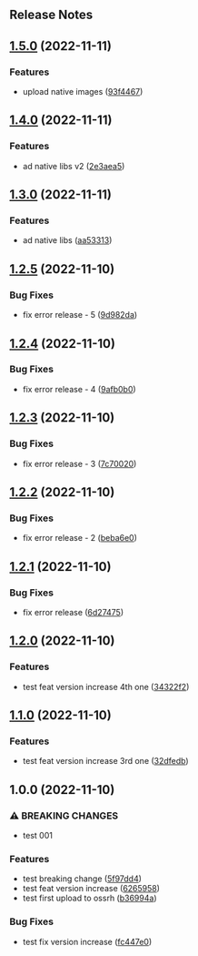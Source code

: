 Release Notes
---

## [1.5.0](https://github.com/daviddalisusanibararce/tmp-sustrait-java/compare/v1.4.0...v1.5.0) (2022-11-11)


### Features

* upload native images ([93f4467](https://github.com/daviddalisusanibararce/tmp-sustrait-java/commit/93f4467fa953479a80a1aa0375b00415ccd1139c))

## [1.4.0](https://github.com/daviddalisusanibararce/tmp-sustrait-java/compare/v1.3.0...v1.4.0) (2022-11-11)


### Features

* ad native libs v2 ([2e3aea5](https://github.com/daviddalisusanibararce/tmp-sustrait-java/commit/2e3aea5362311f38d66b02f7d308c5ea6a55da94))

## [1.3.0](https://github.com/daviddalisusanibararce/tmp-sustrait-java/compare/v1.2.5...v1.3.0) (2022-11-11)


### Features

* ad native libs ([aa53313](https://github.com/daviddalisusanibararce/tmp-sustrait-java/commit/aa53313b56fc40d87028955b06a0690ec657f343))

## [1.2.5](https://github.com/daviddalisusanibararce/tmp-sustrait-java/compare/v1.2.4...v1.2.5) (2022-11-10)


### Bug Fixes

* fix error release - 5 ([9d982da](https://github.com/daviddalisusanibararce/tmp-sustrait-java/commit/9d982da8335165d61850c409b524e46a76ee5597))

## [1.2.4](https://github.com/daviddalisusanibararce/tmp-sustrait-java/compare/v1.2.3...v1.2.4) (2022-11-10)


### Bug Fixes

* fix error release - 4 ([9afb0b0](https://github.com/daviddalisusanibararce/tmp-sustrait-java/commit/9afb0b0f5aa729042b6d482fbf2de8f1e84671dc))

## [1.2.3](https://github.com/daviddalisusanibararce/tmp-sustrait-java/compare/v1.2.2...v1.2.3) (2022-11-10)


### Bug Fixes

* fix error release - 3 ([7c70020](https://github.com/daviddalisusanibararce/tmp-sustrait-java/commit/7c70020059d94f2be51a6ecbd98e2699be5ccab6))

## [1.2.2](https://github.com/daviddalisusanibararce/tmp-sustrait-java/compare/v1.2.1...v1.2.2) (2022-11-10)


### Bug Fixes

* fix error release - 2 ([beba6e0](https://github.com/daviddalisusanibararce/tmp-sustrait-java/commit/beba6e0190dfe5d45bfaa1e8117871088bba2c61))

## [1.2.1](https://github.com/daviddalisusanibararce/tmp-sustrait-java/compare/v1.2.0...v1.2.1) (2022-11-10)


### Bug Fixes

* fix error release ([6d27475](https://github.com/daviddalisusanibararce/tmp-sustrait-java/commit/6d27475fc3c9d04ef59f46fdb16dd3d757dc22c2))

## [1.2.0](https://github.com/daviddalisusanibararce/tmp-sustrait-java/compare/v1.1.0...v1.2.0) (2022-11-10)


### Features

* test feat version increase 4th one ([34322f2](https://github.com/daviddalisusanibararce/tmp-sustrait-java/commit/34322f26e901f62fe80da6d57c33f8ffc5e1d712))

## [1.1.0](https://github.com/daviddalisusanibararce/tmp-sustrait-java/compare/v1.0.0...v1.1.0) (2022-11-10)


### Features

* test feat version increase 3rd one ([32dfedb](https://github.com/daviddalisusanibararce/tmp-sustrait-java/commit/32dfedb3010c013c63395cfc3e183850dffceea2))

## 1.0.0 (2022-11-10)


### ⚠ BREAKING CHANGES

* test 001

### Features

* test breaking change ([5f97dd4](https://github.com/daviddalisusanibararce/tmp-sustrait-java/commit/5f97dd4a860eee6e54ffbc22dd9ed4e1dbfab624))
* test feat version increase ([6265958](https://github.com/daviddalisusanibararce/tmp-sustrait-java/commit/626595853fa4595de9c639dbc82eaefec58673bb))
* test first upload to ossrh ([b36994a](https://github.com/daviddalisusanibararce/tmp-sustrait-java/commit/b36994ad31f3e90e132b934f536c4d3940659305))


### Bug Fixes

* test fix version increase ([fc447e0](https://github.com/daviddalisusanibararce/tmp-sustrait-java/commit/fc447e0e51ead0befd11a09620ef096a56cb98cc))
